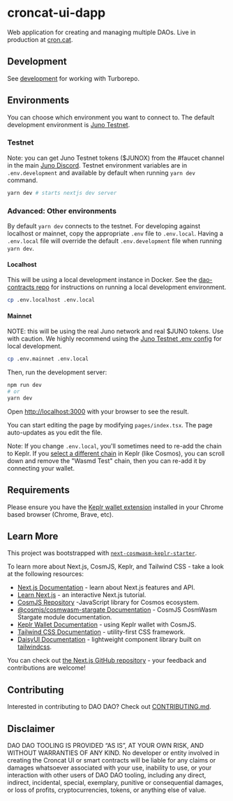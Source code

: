 # croncat-ui-dapp

Web application for creating and managing multiple DAOs. Live in production at [cron.cat](https://cron.cat).

## Development

See [development](../README.md) for working with Turborepo.

## Environments

You can choose which environment you want to connect to. The default development environment is [Juno Testnet](#testnet).

### Testnet

Note: you can get Juno Testnet tokens ($JUNOX) from the #faucet channel in the main [Juno Discord](https://discord.com/invite/QcWPfK4gJ2). Testnet environment variables are in `.env.development` and available by default when running `yarn dev` command.

```bash
yarn dev # starts nextjs dev server
```

### Advanced: Other environments

By default `yarn dev` connects to the testnet. For developing against localhost or mainnet, copy the appropriate `.env` file to `.env.local`. Having a `.env.local` file will override the default `.env.development` file when running `yarn dev`.

#### Localhost

This will be using a local development instance in Docker. See the [dao-contracts repo](https://github.com/DA0-DA0/dao-contracts#deploying-in-a-development-environment) for instructions on running a local development environment.

```bash
cp .env.localhost .env.local
```

#### Mainnet

NOTE: this will be using the real Juno network and real $JUNO tokens. Use with caution. We highly recommend using the [Juno Testnet .env config](#testnet) for local development.

```bash
cp .env.mainnet .env.local
```

Then, run the development server:

```bash
npm run dev
# or
yarn dev
```

Open [http://localhost:3000](http://localhost:3000) with your browser to see the result.

You can start editing the page by modifying `pages/index.tsx`. The page auto-updates as you edit the file.

Note: If you change `.env.local`, you'll sometimes need to re-add the chain to Keplr. If you [select a different chain](https://highlander-nodes.medium.com/junoswap-how-to-reset-chain-config-3e2470a9c1e1) in Keplr (like Cosmos), you can scroll down and remove the "Wasmd Test" chain, then you can re-add it by connecting your wallet.

## Requirements

Please ensure you have the [Keplr wallet extension](https://chrome.google.com/webstore/detail/keplr/dmkamcknogkgcdfhhbddcghachkejeap) installed in your Chrome based browser (Chrome, Brave, etc).

## Learn More

This project was bootstrapped with [`next-cosmwasm-keplr-starter`](https://github.com/ebaker/next-cosmwasm-keplr-starter).

To learn more about Next.js, CosmJS, Keplr, and Tailwind CSS - take a look at the following resources:

- [Next.js Documentation](https://nextjs.org/docs) - learn about Next.js features and API.
- [Learn Next.js](https://nextjs.org/learn) - an interactive Next.js tutorial.
- [CosmJS Repository](https://github.com/cosmos/cosmjs) -JavaScript library for Cosmos ecosystem.
- [@cosmjs/cosmwasm-stargate Documentation](https://cosmos.github.io/cosmjs/latest/cosmwasm-stargate/modules.html) - CosmJS CosmWasm Stargate module documentation.
- [Keplr Wallet Documentation](https://docs.keplr.app/api/cosmjs.html) - using Keplr wallet with CosmJS.
- [Tailwind CSS Documentation](https://tailwindcss.com/docs) - utility-first CSS framework.
- [DaisyUI Documentation](https://daisyui.com/docs/use) - lightweight component library built on [tailwindcss](https://tailwindcss.com/).

You can check out [the Next.js GitHub repository](https://github.com/vercel/next.js/) - your feedback and contributions are welcome!

## Contributing

Interested in contributing to DAO DAO? Check out [CONTRIBUTING.md](../CONTRIBUTING.md).

## Disclaimer

DAO DAO TOOLING IS PROVIDED “AS IS”, AT YOUR OWN RISK, AND WITHOUT WARRANTIES OF ANY KIND. No developer or entity involved in creating the Croncat UI or smart contracts will be liable for any claims or damages whatsoever associated with your use, inability to use, or your interaction with other users of DAO DAO tooling, including any direct, indirect, incidental, special, exemplary, punitive or consequential damages, or loss of profits, cryptocurrencies, tokens, or anything else of value.
